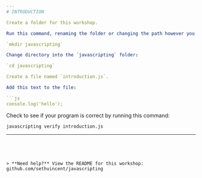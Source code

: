 ```yaml
---
# INTRODUCTION

Create a folder for this workshop. 

Run this command, renaming the folder or changing the path however you need:

`mkdir javascripting`

Change directory into the `javascripting` folder:

`cd javascripting`

Create a file named `introduction.js`.

Add this text to the file:

```js
console.log('hello');
```
  
Check to see if your program is correct by running this command:

`javascripting verify introduction.js`

---  
```

  

  
> **Need help?** View the README for this workshop: github.com/sethvincent/javascripting


